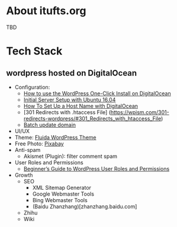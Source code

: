 # About itufts.org
TBD

# Tech Stack
## wordpress hosted on DigitalOcean
* Configuration:
  * [How to use the WordPress One-Click Install on DigitalOcean](https://www.digitalocean.com/community/tutorials/how-to-use-the-wordpress-one-click-install-on-digitalocean)
  * [Initial Server Setup with Ubuntu 16.04](https://www.digitalocean.com/community/tutorials/initial-server-setup-with-ubuntu-16-04)
  * [How To Set Up a Host Name with DigitalOcean](https://www.digitalocean.com/community/tutorials/how-to-set-up-a-host-name-with-digitalocean)
   * [301 Redirects with .htaccess File] (https://wpism.com/301-redirects-wordpress/#301_Redirects_with_htaccess_File)
   * [Batch update domain](http://www.2zzt.com/jcandcj/5883.html)
* UI/UX
 * Theme: [Fluida WordPress Theme](https://www.cryoutcreations.eu/wordpress-themes/fluida)
 * Free Photo: [Pixabay](https://pixabay.com)
* Anti-spam
  * Akismet (Plugin): filter comment spam
* User Roles and Permissions
  * [Beginner’s Guide to WordPress User Roles and Permissions](http://www.wpbeginner.com/beginners-guide/wordpress-user-roles-and-permissions/?display=wide)
* Growth 
  * SEO
    * XML Sitemap Generator
    * Google Webmaster Tools
    * Bing Webmaster Tools
    * (Baidu Zhanzhang)[zhanzhang.baidu.com]
  * Zhihu
  * Wiki
  
 

